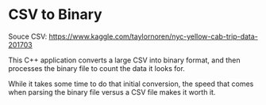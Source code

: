 # CSV to Binary
Souce CSV: https://www.kaggle.com/taylornoren/nyc-yellow-cab-trip-data-201703

This C++ application converts a large CSV into binary format, and then processes the binary file to count the data it looks for.

While it takes some time to do that initial conversion, the speed that comes when parsing the binary file versus a CSV file makes it worth it.
